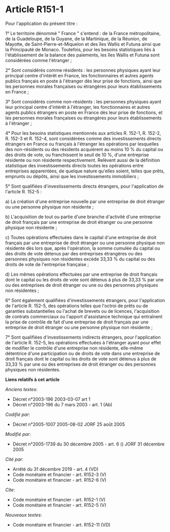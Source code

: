 # Article R151-1

Pour l'application du présent titre : 

1° Le territoire dénommé " France " s'entend : de la France métropolitaine, de la Guadeloupe, de la Guyane, de la Martinique,
de la Réunion, de Mayotte, de Saint-Pierre-et-Miquelon et des îles Wallis et Futuna ainsi que la Principauté de Monaco.
Toutefois, pour les besoins statistiques liés à l'établissement de la balance des paiements, les îles Wallis et Futuna sont
considérées comme l'étranger ; 

2° Sont considérés comme résidents : les personnes physiques ayant leur principal centre d'intérêt en France, les
fonctionnaires et autres agents publics français en poste à l'étranger dès leur prise de fonctions, ainsi que les personnes
morales françaises ou étrangères pour leurs établissements en France ; 

3° Sont considérés comme non-résidents : les personnes physiques ayant leur principal centre d'intérêt à l'étranger, les
fonctionnaires et autres agents publics étrangers en poste en France dès leur prise de fonctions, et les personnes morales
françaises ou étrangères pour leurs établissements à l'étranger ; 

4° Pour les besoins statistiques mentionnés aux articles R. 152-1, R. 152-2, R. 152-3 et R. 152-4, sont considérées comme des
investissements directs étrangers en France ou français à l'étranger les opérations par lesquelles des non-résidents ou des
résidents acquièrent au moins 10 % du capital ou des droits de vote, ou franchissent le seuil de 10 %, d'une entreprise
résidente ou non résidente respectivement. Relèvent aussi de la définition statistique des investissements directs toutes les
opérations entre entreprises apparentées, de quelque nature qu'elles soient, telles que prêts, emprunts ou dépôts, ainsi que
les investissements immobiliers ; 

5° Sont qualifiées d'investissements directs étrangers, pour l'application de l'article R. 152-5 : 

a) La création d'une entreprise nouvelle par une entreprise de droit étranger ou une personne physique non résidente ; 

b) L'acquisition de tout ou partie d'une branche d'activité d'une entreprise de droit français par une entreprise de droit
étranger ou une personne physique non résidente ; 

c) Toutes opérations effectuées dans le capital d'une entreprise de droit français par une entreprise de droit étranger ou
une personne physique non résidente dès lors que, après l'opération, la somme cumulée du capital ou des droits de vote
détenus par des entreprises étrangères ou des personnes physiques non résidentes excède 33,33 % du capital ou des droits de
vote de l'entreprise française ; 

d) Les mêmes opérations effectuées par une entreprise de droit français dont le capital ou les droits de vote sont détenus à
plus de 33,33 % par une ou des entreprises de droit étranger ou une ou des personnes physiques non résidentes ; 

6° Sont également qualifiées d'investissements étrangers, pour l'application de l'article R. 152-5, des opérations telles que
l'octroi de prêts ou de garanties substantielles ou l'achat de brevets ou de licences, l'acquisition de contrats commerciaux
ou l'apport d'assistance technique qui entraînent la prise de contrôle de fait d'une entreprise de droit français par une
entreprise de droit étranger ou une personne physique non résidente ; 

7° Sont qualifiées d'investissements indirects étrangers, pour l'application de l'article R. 152-5, les opérations effectuées
à l'étranger ayant pour effet de modifier le contrôle d'une entreprise non résidente, elle-même détentrice d'une
participation ou de droits de vote dans une entreprise de droit français dont le capital ou les droits de vote sont détenus à
plus de 33,33 % par une ou des entreprises de droit étranger ou des personnes physiques non résidentes.

**Liens relatifs à cet article**

_Anciens textes_:

  - Décret n°2003-196 2003-03-07 art 1
  - Décret n°2003-196 du 7 mars 2003 - art. 1 (Ab)

_Codifié par_:

  - Décret n°2005-1007 2005-08-02 JORF 25 août 2005

_Modifié par_:

  - Décret n°2005-1739 du 30 décembre 2005 - art. 6 () JORF 31 décembre 2005

_Cité par_:

  - Arrêté du 31 décembre 2019 - art. 4 (VD)
  - Code monétaire et financier - art. R152-3 (V)
  - Code monétaire et financier - art. R152-6 (V)

_Cite_:

  - Code monétaire et financier - art. R152-1 (V)
  - Code monétaire et financier - art. R152-5 (V)

_Nouveaux textes_:

  - Code monétaire et financier - art. R152-11 (VD)
